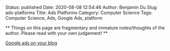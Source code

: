 Status: published
Date: 2020-08-08 12:54:46
Author: Benjamin Du
Slug: ads-platforms
Title: Ads Platforms
Category: Computer Science
Tags: Computer Science, Ads, Google Ads, platform

**
Things on this page are fragmentary and immature notes/thoughts of the author.
Please read with your own judgement!
**

[Google ads on your blog](https://support.google.com/blogger/answer/1269077?hl=en)